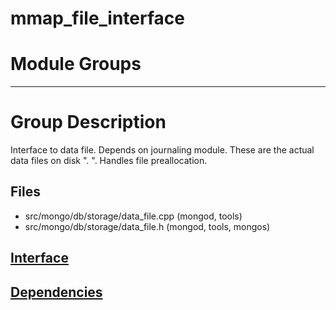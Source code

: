 # mmap\_file\_interface

# Module Groups

-------------

# Group Description
Interface to data file. Depends on journaling module. These are the actual data files on disk  "<dbname>. ".  Handles file preallocation.

## Files
- src/mongo/db/storage/data\_file.cpp   (mongod, tools)
- src/mongo/db/storage/data\_file.h   (mongod, tools, mongos)

## [Interface](interface/0)

## [Dependencies](dependencies/0)
